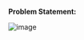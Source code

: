 **Problem Statement:**

![image](https://user-images.githubusercontent.com/35657846/175075800-378de3b2-1cc3-4b37-9b72-31503b148ec9.png)

